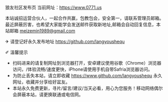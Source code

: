 狼友社区发布页
当前网址：https://www.0771.us  

本站诚招运营合伙人，一起合作共赢，包教包会，安全第一，请联系管理员邮箱。
最近屏蔽厉害，也希望大家能学会发送邮件获取新地址,邮箱会自动回复信息，本站邮箱
meizemin1989@gmail.com

✈ 请登记好永久发布地址 https://github.com/langyoushequ

✐ 溫馨提示
* 扫码进来的请复制网址到浏览器打开，安卓建议使用谷歌（Chrome）浏览器访问，/体验流畅/速度更快，iPhone请使用手机自带Safria浏览器访问。
* 为防止丢失本站，请立即收藏 https://www.github.com/langyoushequ 永久网址，收藏并分享给好盆友。
* 本站永久免费更新，寻片/留言/建议/当天必看，用心为您服务！移动网络偶尔会屏蔽本站，请更换联通或电信网。
